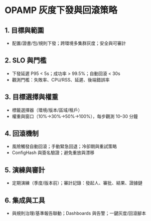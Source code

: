 # OPAMP 灰度下發與回滾策略

## 1. 目標與範圍

- 配置/證書/包/規則下發；跨環境多集群灰度；安全與可審計

## 2. SLO 與門檻

- 下發延遲 P95 < 5s；成功率 > 99.5%；自動回滾 < 30s
- 觀測門檻：失敗率、CPU/RSS、延遲、後端錯誤率

## 3. 目標選擇與權重

- 標籤選擇器（環境/版本/區域/租戶）
- 權重與窗口（10%→30%→50%→100%），每步觀測 10–30 分鐘

## 4. 回滾機制

- 風險觸發自動回滾；手動緊急回退；冷卻期與重試策略
- ConfigHash 與簽名驗證；避免重放與漂移

## 5. 演練與審計

- 定期演練（季度/版本前）；審計記錄：發起人、審批、結果、證據鏈

## 6. 集成與工具

- 與規則治理/基準報告聯動；Dashboards 與告警；一鍵灰度/回滾腳本
